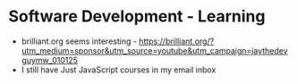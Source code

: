 # Software Development - Learning
- brilliant.org seems interesting - https://brilliant.org/?utm_medium=sponsor&utm_source=youtube&utm_campaign=jaythedevguymw_010125
- I still have Just JavaScript courses in my email inbox
